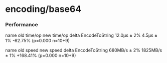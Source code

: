 # encoding/base64

### Performance
name            old time/op   new time/op    delta
EncodeToString   12.0µs ± 2%     4.5µs ± 1%   -62.75%  (p=0.000 n=10+9)

name            old speed     new speed      delta
EncodeToString  680MB/s ± 2%  1825MB/s ± 1%  +168.41%  (p=0.000 n=10+9)
